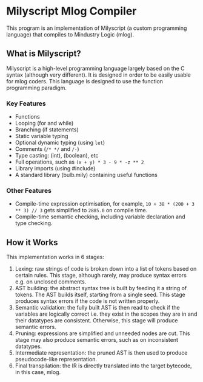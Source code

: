 # Milyscript Mlog Compiler

This program is an implementation of Milyscript (a custom programming language) that compiles to Mindustry Logic (mlog).

## What is Milyscript?

Milyscript is a high-level programming language largely based on the C syntax (although very different).
It is designed in order to be easily usable for mlog coders. 
This language is designed to use the function programming paradigm.

### Key Features
- Functions
- Looping (for and while)
- Branching (if statements)
- Static variable typing
- Optional dynamic typing (using `let`)
- Comments (`/* */` and `/-`)
- Type casting: (int), (boolean), etc
- Full operations, such as `(x + y) * 3 - 9 * -z ** 2`
- Library imports (using #include)
- A standard library (bulb.mily) containing useful functions

### Other Features
- Compile-time expression optimisation, for example, `10 + 38 * (200 + 3 ** 3) // 3` gets simplified to `2885.0` on compile time.
- Compile-time semantic checking, including variable declaration and type checking.

## How it Works
This implementation works in 6 stages:
1. Lexing: raw strings of code is broken down into a list of tokens based on certain rules.
This stage, although rarely, may produce syntax errors e.g. on unclosed comments.
2. AST building: the abstract syntax tree is built by feeding it a string of tokens. The AST builds itself, starting from a single seed.
This stage produces syntax errors if the code is not written properly.
3. Semantic validation: the fully built AST is then read to check if the variables are logically correct i.e. they exist in the scopes they are in 
and their datatypes are consistent. Otherwise, this stage will produce semantic errors.
4. Pruning: expressions are simplified and unneeded nodes are cut.
This stage may also produce semantic errors, such as on inconsistent datatypes.
5. Intermediate representation: the pruned AST is then used to produce pseudocode-like representation.
6. Final transpilation: the IR is directly translated into the target bytecode, in this case, mlog.